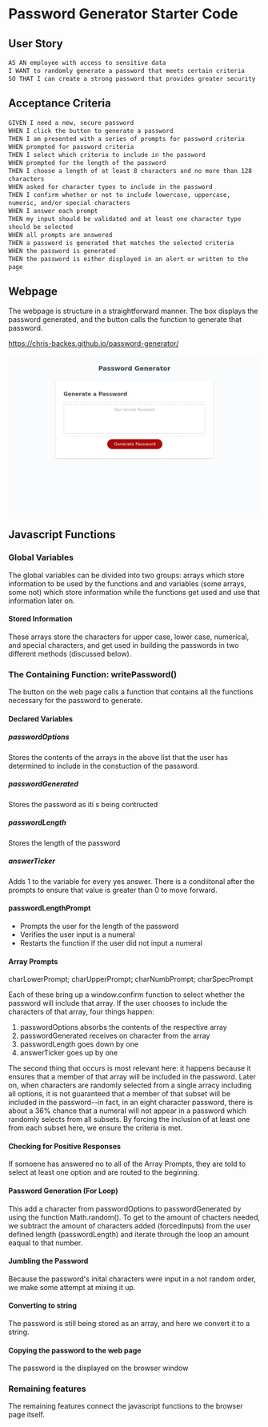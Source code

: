 # Password Generator Starter Code

## User Story

```
AS AN employee with access to sensitive data
I WANT to randomly generate a password that meets certain criteria
SO THAT I can create a strong password that provides greater security
```

## Acceptance Criteria

```
GIVEN I need a new, secure password
WHEN I click the button to generate a password
THEN I am presented with a series of prompts for password criteria
WHEN prompted for password criteria
THEN I select which criteria to include in the password
WHEN prompted for the length of the password
THEN I choose a length of at least 8 characters and no more than 128 characters
WHEN asked for character types to include in the password
THEN I confirm whether or not to include lowercase, uppercase, numeric, and/or special characters
WHEN I answer each prompt
THEN my input should be validated and at least one character type should be selected
WHEN all prompts are answered
THEN a password is generated that matches the selected criteria
WHEN the password is generated
THEN the password is either displayed in an alert or written to the page
```

## Webpage

The webpage is structure in a straightforward manner. The box displays the password generated, and the button calls the function to generate that password.

https://chris-backes.github.io/password-generator/

![Password Generator Screenshot](./assets/images/screenshot.jpeg)

## Javascript Functions

### Global Variables

The global variables can be divided into two groups: arrays which store information to be used by the functions and and variables (some arrays, some not) which store information while the functions get used and use that information later on.

#### Stored Information

These arrays store the characters for upper case, lower case, numerical, and special characters, and get used in building the passwords in two different methods (discussed below).

### The Containing Function: writePassword()

The button on the web page calls a function that contains all the functions necessary for the password to generate.

#### Declared Variables

##### passwordOptions

Stores the contents of the arrays in the above list that the user has determined to include in the constuction of the password.

##### passwordGenerated

Stores the password as iti s being contructed

##### passwordLength

Stores the length of the password

##### answerTicker

Adds 1 to the variable for every yes answer. There is a condiitonal after the prompts to ensure that value is greater than 0 to move forward.

#### passwordLengthPrompt

- Prompts the user for the length of the password
- Verifies the user input is a numeral
- Restarts the function if the user did not input a numeral

#### Array Prompts

charLowerPrompt; charUpperPrompt; charNumbPrompt; charSpecPrompt

Each of these bring up a window.confirm function to select whether the password will include that array. If the user chooses to include the characters of that array, four things happen:

1. passwordOptions absorbs the contents of the respective array
2. passwordGenerated receives on character from the array
3. passwordLength goes down by one
4. answerTicker goes up by one

The second thing that occurs is most relevant here: it happens because it ensures that a member of that array will be included in the password. Later on, when characters are randomly selected from a single arracy including all options, it is not guaranteed that a member of that subset will be included in the password--in fact, in an eight character password, there is about a 36% chance that a numeral will not appear in a password which randomly selects from all subsets. By forcing the inclusion of at least one from each subset here, we ensure the criteria is met.

#### Checking for Positive Responses

If somoene has answered no to all of the Array Prompts, they are told to select at least one option and are routed to the beginning.

#### Password Generation (For Loop)

This add a character from passwordOptions to passwordGenerated by using the function Math.random(). To get to the amount of chacters needed, we subtract the amount of characters added (forcedInputs) from the user defined length (passwordLength) and iterate through the loop an amount eaqual to that number.

#### Jumbling the Password

Because the password's inital characters were input in a not random order, we make some attempt at mixing it up.

#### Converting to string

The password is still being stored as an array, and here we convert it to a string.

#### Copying the password to the web page

The password is the displayed on the browser window

### Remaining features

The remaining features connect the javascript functions to the browser page itself.
